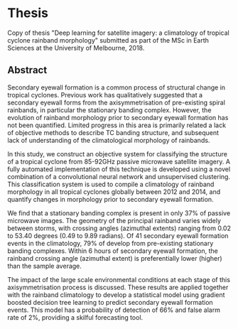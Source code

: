 # Thesis

Copy of thesis "Deep learning for satellite imagery: a climatology of tropical cyclone rainband morphology" submitted as part of the MSc in Earth Sciences at the University of Melbourne, 2018.

## Abstract

Secondary eyewall formation is a common process of structural change in tropical cyclones. Previous work has qualitatively suggested that a secondary eyewall forms from the axisymmetrisation of pre-existing spiral rainbands, in particular the stationary banding complex. However, the evolution of rainband morphology prior to secondary eyewall formation has not been quantified. Limited progress in this area is primarily related a lack of objective methods to describe TC banding structure, and subsequent lack of understanding of the climatological morphology of rainbands.

In this study, we construct an objective system for classifying the structure of a tropical cyclone from 85-92GHz passive microwave satellite imagery. A fully automated implementation of this technique is developed using a novel combination of a convolutional neural network and unsupervised clustering. This classification system is used to compile a climatology of rainband morphology in all tropical cyclones globally between 2012 and 2014, and quantify changes in morphology prior to secondary eyewall formation. 

We find that a stationary banding complex is present in only 37\% of passive microwave images. The geometry of the principal rainband varies widely between storms, with crossing angles (azimuthal extents) ranging from 0.02 to 53.40 degrees (0.49 to 9.89 radians). Of 41 secondary eyewall formation events in the climatology, 79\% of develop from pre-existing stationary banding complexes. Within 6 hours of secondary eyewall formation, the rainband crossing angle (azimuthal extent) is preferentially lower (higher) than the sample average.

The impact of the large scale environmental conditions at each stage of this axisymmetrisation process is discussed. These results are applied together with the rainband climatology to develop a statistical model using gradient boosted decision tree learning to predict secondary eyewall formation events. This model has a probability of detection of 66\% and false alarm rate of 2\%, providing a skilful forecasting tool. 
